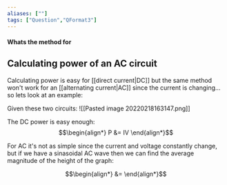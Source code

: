 ```yaml
---
aliases: [""]
tags: ["Question","QFormat3"]
---
```


#### Whats the method for
## Calculating power of an AC circuit
Calculating power is easy for [[direct current|DC]] but the same method won't work for an [[alternating current|AC]] since the current is changing... so lets look at an example:

Given these two circuits:
![[Pasted image 20220218163147.png]]

The DC power is easy enough:
$$\begin{align*}
P &= IV
\end{align*}$$

For AC it's not as simple since the current and voltage constantly change, but if we have a sinasoidal AC wave then we can find the average magnitude of the height of the graph:

$$\begin{align*}
 &= 
\end{align*}$$
